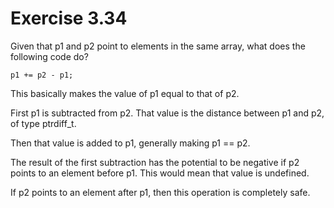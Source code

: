 Exercise 3.34
=============

Given that p1 and p2 point to elements in the same array, what does the following code do?

    p1 += p2 - p1;

This basically makes the value of p1 equal to that of p2.

First p1 is subtracted from p2. That value is the distance between p1 and p2, of type ptrdiff_t.

Then that value is added to p1, generally making p1 == p2.

The result of the first subtraction has the potential to be negative if p2 points to an element before p1. This would mean that value is undefined.

If p2 points to an element after p1, then this operation is completely safe.

